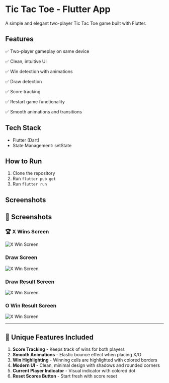 # Tic Tac Toe - Flutter App

A simple and elegant two-player Tic Tac Toe game built with Flutter.

## Features
✅ Two-player gameplay on same device

✅ Clean, intuitive UI

✅ Win detection with animations

✅ Draw detection

✅ Score tracking

✅ Restart game functionality

✅ Smooth animations and transitions


## Tech Stack
- Flutter (Dart)
- State Management: setState

## How to Run
1. Clone the repository
2. Run `flutter pub get`
3. Run `flutter run`

## Screenshots


## 📸 Screenshots

### 🏆 X Wins Screen
![X Win Screen](https://github.com/Shubhamchaudhari1807/Digital-Guruji--Flutter-App-For-Tic-Tack-Toe-Game-/raw/main/tic_tac_toe_app/lib/screens/screenshots/.gitkeep/X-Win.jpg)

### Draw Screen
![X Win Screen](https://github.com/Shubhamchaudhari1807/Digital-Guruji--Flutter-App-For-Tic-Tack-Toe-Game-/raw/main/tic_tac_toe_app/lib/screens/screenshots/.gitkeep/Draw.jpg)

### Draw Result Screen
![X Win Screen](https://github.com/Shubhamchaudhari1807/Digital-Guruji--Flutter-App-For-Tic-Tack-Toe-Game-/raw/main/tic_tac_toe_app/lib/screens/screenshots/.gitkeep/Draw-Result.jpg)

### O Win Result Screen
![X Win Screen](https://github.com/Shubhamchaudhari1807/Digital-Guruji--Flutter-App-For-Tic-Tack-Toe-Game-/raw/main/tic_tac_toe_app/lib/screens/screenshots/.gitkeep/O-Result.jpg)


---

## 🎨 Unique Features Included

1. **Score Tracking** - Keeps track of wins for both players
2. **Smooth Animations** - Elastic bounce effect when placing X/O
3. **Win Highlighting** - Winning cells are highlighted with colored borders
4. **Modern UI** - Clean, minimal design with shadows and rounded corners
5. **Current Player Indicator** - Visual indicator with colored dot
6. **Reset Scores Button** - Start fresh with score reset




